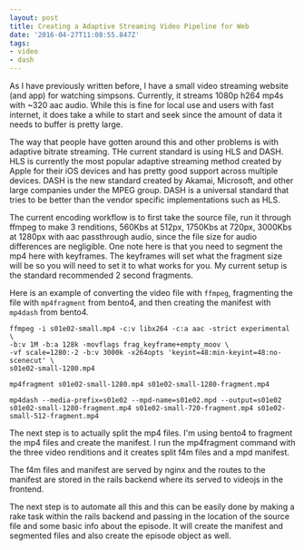 ```yaml
---
layout: post
title: Creating a Adaptive Streaming Video Pipeline for Web
date: '2016-04-27T11:08:55.847Z'
tags:
- video
- dash
---
```

As I have previously written before, I have a small video streaming website (and app) for watching simpsons. Currently, it streams 1080p h264 mp4s with ~320 aac audio. While this is fine for local use and users with fast internet, it does take a while to start and seek since the amount of data it needs to buffer is pretty large.

The way that people have gotten around this and other problems is with adaptive bitrate streaming. THe current standard is using HLS and DASH. HLS is currently the most popular adaptive streaming method created by Apple for their iOS devices and has pretty good support across multiple devices. DASH is the new standard created by Akamai, Microsoft, and other large companies under the MPEG group. DASH is a universal standard that tries to be better than the vendor specific implementations such as HLS.

The current encoding workflow is to first take the source file, run it through ffmpeg to make 3 renditions, 560Kbs at 512px, 1750Kbs at 720px, 3000Kbs at 1280px with aac passthrough audio, since the file size for audio differences are negligible. One note here is that you need to segment the mp4 here with keyframes. The keyframes will set what the fragment size will be so you will need to set it to what works for you. My current setup is the standard recommended 2 second fragments.

Here is an example of converting the video file with `ffmpeg`, fragmenting the file with `mp4fragment` from bento4, and then creating the manifest with `mp4dash` from bento4.

```
ffmpeg -i s01e02-small.mp4 -c:v libx264 -c:a aac -strict experimental \
-b:v 1M -b:a 128k -movflags frag_keyframe+empty_moov \
-vf scale=1280:-2 -b:v 3000k -x264opts 'keyint=48:min-keyint=48:no-scenecut' \
s01e02-small-1280.mp4

mp4fragment s01e02-small-1280.mp4 s01e02-small-1280-fragment.mp4

mp4dash --media-prefix=s01e02 --mpd-name=s01e02.mpd --output=s01e02 s01e02-small-1280-fragment.mp4 s01e02-small-720-fragment.mp4 s01e02-small-512-fragment.mp4

```

The next step is to actually split the mp4 files. I'm using bento4 to fragment the mp4 files and create the manifest. I run the mp4fragment command with the three video renditions and it creates split f4m files and a mpd manifest. 

The f4m files and manifest are served by nginx and the routes to the manifest are stored in the rails backend where its served to videojs in the frontend. 

The next step is to automate all this and this can be easily done by making a rake task within the rails backend and passing in the location of the source file and some basic info about the episode. It will create the manifest and segmented files and also create the episode object as well.


